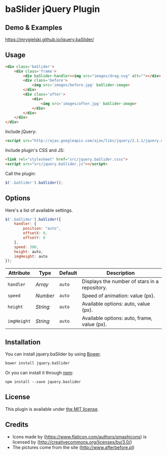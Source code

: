 # baSlider jQuery Plugin

## Demo & Examples

<https://mrygielski.github.io/jquery.baSlider/>

## Usage

```html
<div class='baSlider'>
	<div class='frame'>
		<div baSlider-handler><img src="images/drag.svg" alt=""></div>
		<div class='before'>
			<img src='images/before.jpg' baSlider-image>
		</div>  
		<div class='after'>
			<div>
				<img src='images/after.jpg' baSlider-image>
			</div>
		</div>  
	</div>
</div>
```

Include jQuery:

```html
<script src="http://ajax.googleapis.com/ajax/libs/jquery/2.1.1/jquery.min.js"></script>
```

Include plugin's CSS and JS:

```html
<link rel="stylesheet" href="src/jquery.baSlider.csss">
<script src="src/jquery.baSlider.js"></script>
```

Call the plugin:

```javascript
$('.baSlider').baSlider();
```

## Options

Here's a list of available settings.

```javascript
$('.baSlider').baSlider({
	handler: {
		position: "auto",
		offsetX: 0,
		offsetY: 0
	},
	speed: 300,
	height: auto,
	imgHeight: auto
});
```

Attribute			| Type				| Default		| Description
---						| ---					| ---				| ---
`handler`		| *Array*		| `auto`		| Displays the number of stars in a repository.
`speed`		| *Number*		| `auto`		| Speed of animation: value (px).
`height`		| *String*		| `auto`		| Available options: auto, value (px).
`imgHeight`	| *String*		| `auto`		| Available options: auto, frame, value (px).

## Installation

You can install jquery.baSlider by using [Bower](http://bower.io/).

```bash
bower install jquery.baSlider
```

Or you can install it through [npm](https://www.npmjs.com/):

```
npm install --save jquery.baslider
```

## License

This plugin is available under [the MIT license](http://mths.be/mit).

## Credits

* Icons made by (https://www.flaticon.com/authors/smashicons) is licensed by (http://creativecommons.org/licenses/by/3.0/)
* The pictures come from the site (http://www.afterbefore.pl) 
